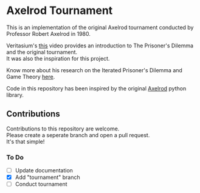 # Axelrod Tournament

This is an implementation of the original Axelrod
tournament conducted by Professor Robert Axelrod in 1980.

Veritasium's [this](https://www.youtube.com/watch?v=mScpHTIi-kM) video provides an introduction to The Prisoner's Dilemma and the original tournament.<br>
It was also the inspiration for this project.

Know more about his research on the 
Iterated Prisoner's Dilemma and Game Theory [here](https://axelrod.readthedocs.io/en/fix-documentation/reference/description.html).

Code in this repository has been inspired by the original
[Axelrod](https://github.com/Axelrod-Python/Axelrod) python library.

## Contributions
Contributions to this repository are welcome.<br>
Please create a seperate branch and open a pull request.<br>
It's that simple!

### To Do 
- [ ] Update documentation
- [x] Add "tournament" branch
- [ ] Conduct tournament
